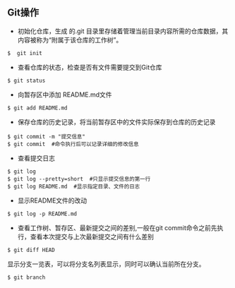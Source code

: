 ## Git操作

- 初始化仓库，生成 的.git 目录里存储着管理当前目录内容所需的仓库数据，其内容被称为“附属于该仓库的工作树”。

```
$  git init
```

- 查看仓库的状态，检查是否有文件需要提交到Git仓库

```
$ git status
```

- 向暂存区中添加 README.md文件

```
$ git add README.md
```

- 保存仓库的历史记录，将当前暂存区中的文件实际保存到仓库的历史记录

```
$ git commit -m "提交信息"
$ git commit  #命令执行后可以记录详细的修改信息
```

- 查看提交日志

```
$ git log
$ git log --pretty=short  #只显示提交信息的第一行
$ git log README.md  #显示指定目录、文件的日志
```

- 显示README文件的改动

```
$ git log -p README.md
```

- 查看工作树、暂存区、最新提交之间的差别,一般在git commit命令之前先执行，查看本次提交与上次最新提交之间有什么差别

```
$ git diff HEAD
```

显示分支一览表，可以将分支名列表显示，同时可以确认当前所在分支。

```
$ git branch
```

